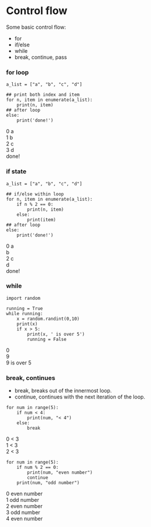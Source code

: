 # Control flow
Some basic control flow:
- for
- if/else
- while
- break, continue, pass

### for loop
```
a_list = ["a", "b", "c", "d"]

## print both index and item
for n, item in enumerate(a_list):
    print(n, item)
## after loop
else:
    print('done!')
```
0 a  
1 b  
2 c  
3 d  
done!

### if state
```
a_list = ["a", "b", "c", "d"]

## if/else within loop
for n, item in enumerate(a_list):
    if n % 2 == 0:
        print(n, item)
    else:
        print(item)
## after loop
else:
    print('done!')
```
0 a  
b<br/>
2 c  
d<br/>
done!

### while
```
import random

running = True
while running:
    x = random.randint(0,10)
    print(x)
    if x > 5:
        print(x, ' is over 5')
        running = False
```
0<br/>
9<br/>
9 is over 5

### break, continues
- break, breaks out of the innermost loop.
- continue, continues with the next iteration of the loop.

```
for num in range(5):
    if num < 4:
        print(num, "< 4")
    else:
        break
```
0 < 3  
1 < 3  
2 < 3  

```
for num in range(5):
    if num % 2 == 0:
        print(num, "even number")
        continue
    print(num, "odd number")
```
0 even number  
1 odd number  
2 even number  
3 odd number  
4 even number  
